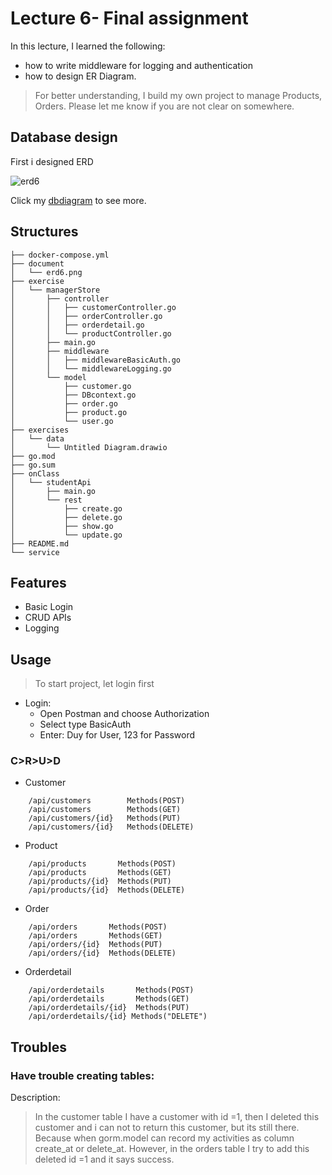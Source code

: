 # Lecture 6- Final assignment
In this lecture, I learned the following:
* how to write middleware for logging and authentication
* how to design ER Diagram.
> For better understanding, I build my own project to manage Products, Orders.
Please let me know if you are not clear on somewhere. 
## Database design 
First i designed ERD

![erd6](https://user-images.githubusercontent.com/44527223/130604872-018291af-c9f4-4afa-a733-4fd9ae46c5e7.png)

Click my [dbdiagram](https://dbdiagram.io/d/61244f236dc2bb6073b80b93)  to see more.


## Structures 
```
├── docker-compose.yml
├── document
│   └── erd6.png
├── exercise
│   └── managerStore
│       ├── controller
│       │   ├── customerController.go
│       │   ├── orderController.go
│       │   ├── orderdetail.go
│       │   └── productController.go
│       ├── main.go
│       ├── middleware
│       │   ├── middlewareBasicAuth.go
│       │   └── middlewareLogging.go
│       └── model
│           ├── customer.go
│           ├── DBcontext.go
│           ├── order.go
│           ├── product.go
│           └── user.go
├── exercises
│   └── data
│       └── Untitled Diagram.drawio
├── go.mod
├── go.sum
├── onClass
│   └── studentApi
│       ├── main.go
│       └── rest
│           ├── create.go
│           ├── delete.go
│           ├── show.go
│           └── update.go
├── README.md
└── service
```

## Features
* Basic Login
* CRUD APIs
* Logging

## Usage
> To start project, let login first

* Login: 
  * Open Postman and choose Authorization
  * Select type BasicAuth
  * Enter: Duy for User, 123 for Password 
### C>R>U>D 
* Customer
```t
    /api/customers        Methods(POST)
	/api/customers        Methods(GET)
	/api/customers/{id}   Methods(PUT)
	/api/customers/{id}   Methods(DELETE)
```
  * Product
```t
	/api/products       Methods(POST)
	/api/products       Methods(GET)
	/api/products/{id}  Methods(PUT)
	/api/products/{id}  Methods(DELETE)
```
  * Order
```t
	/api/orders       Methods(POST)
	/api/orders       Methods(GET)
	/api/orders/{id}  Methods(PUT)
	/api/orders/{id}  Methods(DELETE)
```
  * Orderdetail
```t
	/api/orderdetails       Methods(POST)
	/api/orderdetails       Methods(GET)
	/api/orderdetails/{id}  Methods(PUT)
	/api/orderdetails/{id} Methods("DELETE")
```


## Troubles
### Have trouble creating tables: 
Description:
>In the customer table I have a customer with id =1, then I deleted this customer and i can not  to return this customer, but its still there. Because when gorm.model can record my  activities as column create_at or delete_at. However, in the orders table I try to add this deleted  id =1 and it says success.
